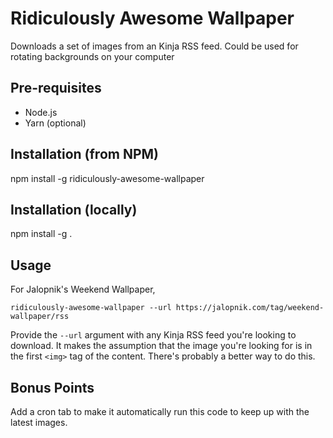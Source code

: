 # Ridiculously Awesome Wallpaper
Downloads a set of images from an Kinja RSS feed. Could be used for rotating backgrounds on your computer

## Pre-requisites
* Node.js
* Yarn (optional)

## Installation (from NPM)
npm install -g ridiculously-awesome-wallpaper

## Installation (locally)
npm install -g .

## Usage
For Jalopnik's Weekend Wallpaper,
```
ridiculously-awesome-wallpaper --url https://jalopnik.com/tag/weekend-wallpaper/rss
```

Provide the `--url` argument with any Kinja RSS feed you're looking to download. It makes the assumption that the image you're looking for is in the first `<img>` tag of the content. There's probably a better way to do this.

## Bonus Points
Add a cron tab to make it automatically run this code to keep up with the latest images. 
